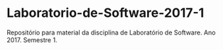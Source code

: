# Laboratorio-de-Software-2017-1
Repositório para material da disciplina de Laboratório de Software. Ano 2017. Semestre 1.
